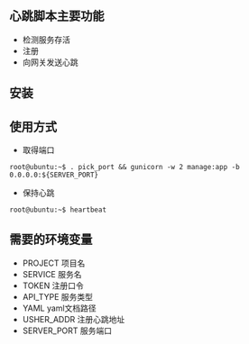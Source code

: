 ## 心跳脚本主要功能

- 检测服务存活
- 注册
- 向网关发送心跳

## 安装

## 使用方式

- 取得端口
```
root@ubuntu:~$ . pick_port && gunicorn -w 2 manage:app -b 0.0.0.0:${SERVER_PORT}
```

- 保持心跳
```
root@ubuntu:~$ heartbeat
```

## 需要的环境变量

- PROJECT 项目名
- SERVICE 服务名
- TOKEN 注册口令
- API_TYPE 服务类型
- YAML yaml文档路径
- USHER_ADDR 注册心跳地址
- SERVER_PORT 服务端口
